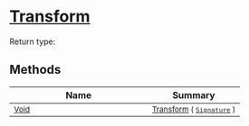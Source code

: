 # [Transform](./Extrema-100663616.md)


Return type:
## Methods

| Name | Summary | 
| --- | --- | 
| <sub>[Void](https://docs.microsoft.com/en-us/dotnet/api/System.Void)</sub><img width=200/>| <sub>[Transform](./Extrema-100663616.md) ( [`Signature`](./../../Signature.md) )</sub>| <br>


